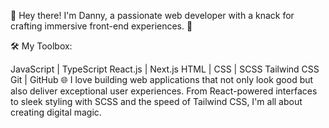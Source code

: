👋 Hey there! I'm Danny, a passionate web developer with a knack for crafting immersive front-end experiences. 🚀

🛠️ My Toolbox:

JavaScript | TypeScript
React.js | Next.js
HTML | CSS | SCSS
Tailwind CSS
Git | GitHub
🌐 I love building web applications that not only look good but also deliver exceptional user experiences. From React-powered interfaces to sleek styling with SCSS and the speed of Tailwind CSS, I'm all about creating digital magic.
